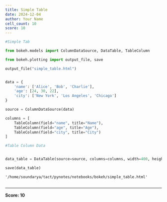 ```yaml
---
title: Simple Table
date: 2024-12-04
author: Your Name
cell_count: 10
score: 10
---
```


```python
#Simple Tab

```


```python
from bokeh.models import ColumnDataSource, DataTable, TableColumn
```


```python
from bokeh.plotting import output_file, save

```


```python
output_file("simple_table.html")

```


```python

data = {
    'name': ['Alice', 'Bob', 'Charlie'],
    'age': [24, 30, 22],
    'city': ['New York', 'Los Angeles', 'Chicago']
}


```


```python
source = ColumnDataSource(data)


```


```python
columns = [
    TableColumn(field="name", title="Name"),
    TableColumn(field="age", title="Age"),
    TableColumn(field="city", title="City")
]

```


```python
#Table Column Data
```


```python

data_table = DataTable(source=source, columns=columns, width=400, height=280)

save(data_table)

```




    '/home/soundarya/tact/pynotes/notebooks/bokeh/simple_table.html'




```python

```


---
**Score: 10**
